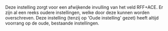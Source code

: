 Deze instelling zorgt voor een afwijkende invulling van het veld RFF+ACE. Er zijn al een reeks oudere instellingen, welke door deze kunnen worden overschreven. Deze instelling (tenzij op 'Oude instelling' gezet) heeft altijd voorrang op de oude, bestaande instellingen.
